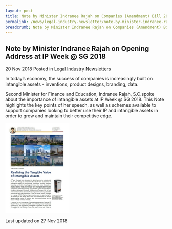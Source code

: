 ```yaml
---
layout: post
title: Note by Minister Indranee Rajah on Companies (Amendment) Bill 2018
permalink: /news/legal-industry-newsletter/note-by-minister-indranee-rajah-on-companies-amendment-bill/
breadcrumb: Note by Minister Indranee Rajah on Companies (Amendment) Bill 2018
---
```


<style>
  .image {width: 200px;}
  .image img {max-width: 100%;}
</style>

Note by Minister Indranee Rajah on Opening Address at IP Week @ SG 2018
---

20 Nov 2018 Posted in [Legal Industry Newsletters](/news/legal-industry-newsletters/)

In today’s economy, the success of companies is increasingly built on intangible assets - inventions, product designs, branding, data.  

Second Minister for Finance and Education, Indranee Rajah, S.C.spoke about the importance of intangible assets at IP Week @ SG 2018. This Note highlights the key points of her speech, as well as schemes available to support companies looking to better use their IP and intangible assets in order to grow and maintain their competitive edge.

<div class="image">
  <a href="/files/NoteonOpeningAddressatIPWeekSG2018.pdf/"><img src="/images/1543300470682.jpg/"></a>
</div>

<p class="right-side-updated">Last updated on 27 Nov 2018</p>

